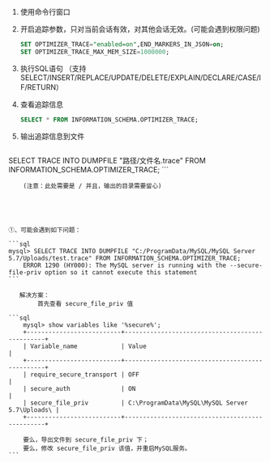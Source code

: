 1. 使用命令行窗口

2. 开启追踪参数，只对当前会话有效，对其他会话无效。(可能会遇到权限问题)
   	
   ```sql
   SET OPTIMIZER_TRACE="enabled=on",END_MARKERS_IN_JSON=on; 
   SET OPTIMIZER_TRACE_MAX_MEM_SIZE=1000000; 
   ```
   
   
   
3. 执行SQL语句 （支持 SELECT/INSERT/REPLACE/UPDATE/DELETE/EXPLAIN/DECLARE/CASE/IF/RETURN）

4. 查看追踪信息
   	
   ```sql
   SELECT * FROM INFORMATION_SCHEMA.OPTIMIZER_TRACE;
   ```
   
   
   
5. 输出追踪信息到文件
   	
   ```sql
SELECT TRACE INTO DUMPFILE "路径/文件名.trace" FROM INFORMATION_SCHEMA.OPTIMIZER_TRACE;
	```
	
	   	(注意：此处需要是 / 并且，输出的目录需要留心)
	
	
	
	
	
	①、可能会遇到如下问题：
	
	```sql
	mysql> SELECT TRACE INTO DUMPFILE "C:/ProgramData/MySQL/MySQL Server 5.7/Uploads/test.trace" FROM INFORMATION_SCHEMA.OPTIMIZER_TRACE;
		ERROR 1290 (HY000): The MySQL server is running with the --secure-file-priv option so it cannot execute this statement
	```
	
	   解决方案：
			首先查看 secure_file_priv 值
	
	```sql
		mysql> show variables like '%secure%';
	    +--------------------------+------------------------------------------------+
	    | Variable_name            | Value                                          |
	    +--------------------------+------------------------------------------------+
	    | require_secure_transport | OFF                                            |
	    | secure_auth              | ON                                             |
	    | secure_file_priv         | C:\ProgramData\MySQL\MySQL Server 5.7\Uploads\ |
	    +--------------------------+------------------------------------------------+
		
		要么，导出文件到 secure_file_priv 下；
		要么，修改 secure_file_priv 该值，并重启MySQL服务。
	```
